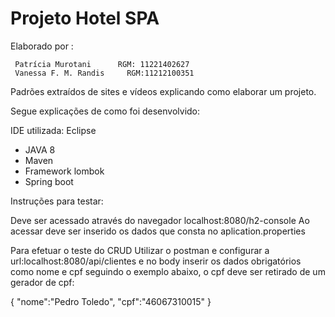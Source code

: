 # Projeto Hotel SPA

Elaborado por :	                  
     
     Patrícia Murotani      RGM: 11221402627
     Vanessa F. M. Randis     RGM:11212100351

Padrões extraídos de sites e vídeos explicando como elaborar um projeto.

Segue explicações de como foi desenvolvido:

IDE utilizada: Eclipse
* JAVA 8
* Maven
* Framework lombok
* Spring boot


Instruções para testar:
 
Deve ser acessado através do navegador
localhost:8080/h2-console
Ao acessar deve ser inserido os dados 
que consta no aplication.properties

Para efetuar o teste do CRUD
Utilizar o postman e configurar a url:localhost:8080/api/clientes e no body inserir os dados 
obrigatórios como nome e cpf seguindo o exemplo abaixo, o cpf deve ser retirado de um gerador de cpf:

{
	"nome":"Pedro Toledo",
	"cpf":"46067310015"
}
